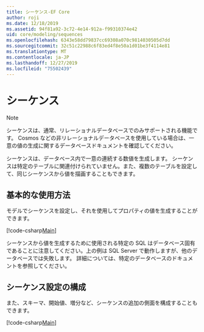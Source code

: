 ```yaml
---
title: シーケンス-EF Core
author: roji
ms.date: 12/18/2019
ms.assetid: 94f81a92-3c72-4e14-912a-f99310374e42
uid: core/modeling/sequences
ms.openlocfilehash: 6343e58dd79837cc69308a070c9814030505d7dd
ms.sourcegitcommit: 32c51c22988c6f83ed4f8e50a1d01be3f4114e81
ms.translationtype: MT
ms.contentlocale: ja-JP
ms.lasthandoff: 12/27/2019
ms.locfileid: "75502439"
---
```

# <a name="sequences"></a>シーケンス

> [!NOTE]  
> シーケンスは、通常、リレーショナルデータベースでのみサポートされる機能です。 Cosmos などの非リレーショナルデータベースを使用している場合は、一意の値の生成に関するデータベースドキュメントを確認してください。

シーケンスは、データベース内で一意の連続する数値を生成します。 シーケンスは特定のテーブルに関連付けられていません。また、複数のテーブルを設定して、同じシーケンスから値を描画することもできます。

## <a name="basic-usage"></a>基本的な使用方法

モデルでシーケンスを設定し、それを使用してプロパティの値を生成することができます。

[!code-csharp[Main](../../../samples/core/Modeling/FluentAPI/Sequence.cs?name=Sequence&highlight=3,7)]

シーケンスから値を生成するために使用される特定の SQL はデータベース固有であることに注意してください。上の例は SQL Server で動作しますが、他のデータベースでは失敗します。 詳細については、特定のデータベースのドキュメントを参照してください。

## <a name="configuring-sequence-settings"></a>シーケンス設定の構成

また、スキーマ、開始値、増分など、シーケンスの追加の側面を構成することもできます。

[!code-csharp[Main](../../../samples/core/Modeling/FluentAPI/SequenceConfiguration.cs?name=SequenceConfiguration&highlight=3-5)]
